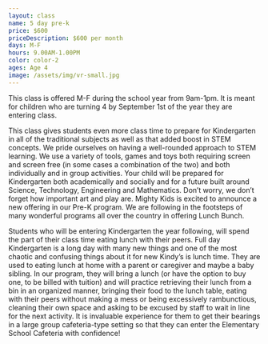 ```yaml
---
layout: class
name: 5 day pre-k
price: $600
priceDescription: $600 per month
days: M-F
hours: 9.00AM-1.00PM
color: color-2
ages: Age 4
image: /assets/img/vr-small.jpg
---
```

This class is offered M-F during the school year from 9am-1pm. It is meant for children who are turning 4 by September 1st of the year they are entering class. 

This class gives students even more class time to prepare for Kindergarten in all of the traditional subjects as well as that added boost in STEM concepts. We pride ourselves on having a well-rounded approach to STEM learning. We use a variety of tools, games and toys both requiring screen and screen free (in some cases a combination of the two) and both individually and in group activities. Your child will be prepared for Kindergarten both academically and socially and for a future built around Science, Technology, Engineering and Mathematics. Don’t worry, we don’t forget how important art and play are. Mighty Kids is excited to announce a new offering in our Pre-K program. We are following in the footsteps of many wonderful programs all over the country in offering Lunch Bunch.

Students who will be entering Kindergarten the year following, will spend the part of their class time eating lunch with their peers. Full day Kindergarten is a long day with many new things and one of the most chaotic and confusing things about it for new Kindy’s is lunch time. They are used to eating lunch at home with a parent or caregiver and maybe a baby sibling. In our program, they will bring a lunch (or have the option to buy one, to be billed with tuition) and will practice retrieving their lunch from a bin in an organized manner, bringing their food to the lunch table, eating with their peers without making a mess or being excessively rambunctious, cleaning their own space and asking to be excused by staff to wait in line for the next activity. It is invaluable experience for them to get their bearings in a large group cafeteria-type setting so that they can enter the Elementary School Cafeteria with confidence!
